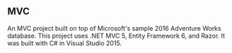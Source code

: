 ## MVC

An MVC project built on top of Microsoft's sample 2016 Adventure Works database. 
This project uses .NET MVC 5, Entity Framework 6, and Razor.
It was built with C# in Visual Studio 2015.